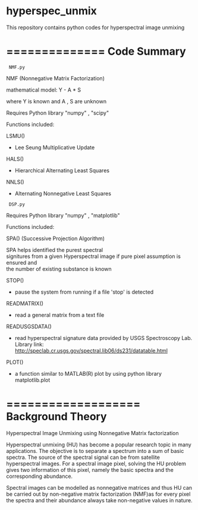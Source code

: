 hyperspec_unmix
===============

This repository contains python codes for hyperspectral image unmixing

==============
 Code Summary
==============
~~~~~~~~
 NMF.py 
~~~~~~~~

NMF (Nonnegative Matrix Factorization)

mathematical model: Y - A * S         

where Y is known and A , S are unknown

Requires Python library "numpy" , "scipy"

Functions included:

LSMU()
- Lee Seung Multiplicative Update

HALS()
- Hierarchical Alternating Least Squares

NNLS()
- Alternating Nonnegative Least Squares


~~~~~~~~
 DSP.py 
~~~~~~~~
Requires Python library "numpy" , "matplotlib"

Functions included:

SPA() (Successive Projection Algorithm)

SPA helps identified the purest spectral   
signitures from a given Hyperspectral image
if pure pixel assumption is ensured and    
the number of existing substance is known  


STOP()
- pause the system from running if a file 'stop' is detected

READMATRIX()
- read a general matrix from a text file

READUSGSDATA()
- read hyperspectral signature data provided by USGS Spectroscopy Lab. Library
  link: http://speclab.cr.usgs.gov/spectral.lib06/ds231/datatable.html

PLOT()
- a function similar to MATLAB(R) plot by using python library matplotlib.plot


===================
 Background Theory
===================
Hyperspectral Image Unmixing using Nonnegative Matrix factorization

Hyperspectral unmixing (HU) has become a popular research topic in many applications.
The objective is to separate a spectrum into a sum of basic spectra.
The source of the spectral signal can be from satellite hyperspectral images.
For a spectral image pixel, solving the HU problem gives two information of this pixel, namely the basic spectra and the corresponding abundance.

Spectral images can be modelled as nonnegative matrices and thus HU can be carried out by non-negative matrix factorization (NMF)as for every pixel the spectra and their abundance always take non-negative values in nature.
